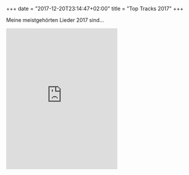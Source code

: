 +++
date = "2017-12-20T23:14:47+02:00"
title = "Top Tracks 2017"
+++

Meine meistgehörten Lieder 2017 sind…

<iframe src="https://open.spotify.com/embed/user/spotify/playlist/37i9dQZF1E9TjiUEEJLfRr" width="300" height="380" frameborder="0" allowtransparency="true"></iframe>
